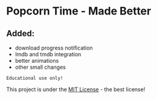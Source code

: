 # Popcorn Time - Made Better #

## Added: ##
* download progress notification
* Imdb and tmdb integration
* better animations
* other small changes

~~~
Educational use only!
~~~

This project is under the [MIT License](LICENSE) - the best license!